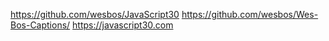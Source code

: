 https://github.com/wesbos/JavaScript30
https://github.com/wesbos/Wes-Bos-Captions/
https://javascript30.com